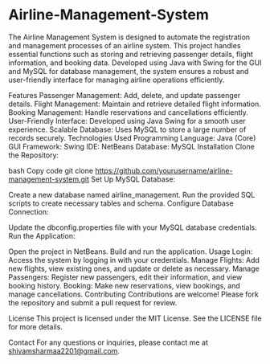 # Airline-Management-System
The Airline Management System is designed to automate the registration and management processes of an airline system. This project handles essential functions such as storing and retrieving passenger details, flight information, and booking data. Developed using Java with Swing for the GUI and MySQL for database management, the system ensures a robust and user-friendly interface for managing airline operations efficiently.

Features
Passenger Management: Add, delete, and update passenger details.
Flight Management: Maintain and retrieve detailed flight information.
Booking Management: Handle reservations and cancellations efficiently.
User-Friendly Interface: Developed using Java Swing for a smooth user experience.
Scalable Database: Uses MySQL to store a large number of records securely.
Technologies Used
Programming Language: Java (Core)
GUI Framework: Swing
IDE: NetBeans
Database: MySQL
Installation
Clone the Repository:

bash
Copy code
git clone https://github.com/yourusername/airline-management-system.git
Set Up MySQL Database:

Create a new database named airline_management.
Run the provided SQL scripts to create necessary tables and schema.
Configure Database Connection:

Update the dbconfig.properties file with your MySQL database credentials.
Run the Application:

Open the project in NetBeans.
Build and run the application.
Usage
Login: Access the system by logging in with your credentials.
Manage Flights: Add new flights, view existing ones, and update or delete as necessary.
Manage Passengers: Register new passengers, edit their information, and view booking history.
Booking: Make new reservations, view bookings, and manage cancellations.
Contributing
Contributions are welcome! Please fork the repository and submit a pull request for review.

License
This project is licensed under the MIT License. See the LICENSE file for more details.

Contact
For any questions or inquiries, please contact me at shivamsharmaa2201@gmail.com.
